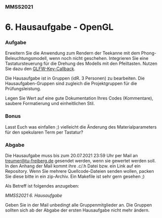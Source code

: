 ### MMSS2021
# 6. Hausaufgabe - OpenGL

### Aufgabe

Erweitern Sie die Anwendung zum Rendern der Teekanne mit dem Phong-Beleuchtungsmodell, wenn noch nicht geschehen. Integrieren Sie eine Tastatursteuerung für die Drehung des Modells mit den Pfeiltasten. Nutzen Sie dazu den [GLFW-Key-Callback](https://www.glfw.org/docs/3.3/input_guide.html#input_keyboard).

Die Hausaufgabe ist in Gruppen (idR. 3 Personen) zu bearbeiten. Die Hausaufgaben-Gruppen sind zugleich die Projektgruppen für die Prüfungsleistung.

Legen Sie Wert auf eine gute Dokumentation Ihres Codes (Kommentare), saubere Formatierung und einheitlichen Stil.

### Bonus
Lasst Euch was einfallen ;) vielleicht die Änderung des Materialparameters für den spekularen Term per Tastatur?

### Abgabe
Die Hausaufgabe muss bis zum 20.07.2021 23:59 Uhr per Mail an [treumer@tu-freiberg.de]() gesendet werden, wenn sie gewertet werden soll. In den Anhang der Mail kommt ihre .c/.h Datei bzw. ein Link auf ein Repository. Wenn Sie mehrere Quellcode-Dateien senden wollen, packen Sie diese bitte in ein zip-Archiv. Ein Makefile ist sehr gern gesehen ;)

Als Betreff ist folgendes anzugeben:

_MMSS2021 6. Hausaufgabe_

Geben Sie in der Mail unbedingt alle Gruppenmitglieder an. Die Gruppen sollten sich ab der Abgabe der ersten Hausaufgabe nicht mehr ändern.
